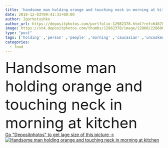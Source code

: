 ```yaml
---
title: 'handsome man holding orange and touching neck in morning at kitchen'
date: 2018-12-03T09:41:31+00:00
author: IgorVetushko
author_url: https://depositphotos.com/portfolio-12982378.html?ref=64678756
image: https://st4.depositphotos.com/thumbs/12982378/image/22860/228600998/api_thumb_450.jpg?forcejpeg=true
type: "post"
tags: ['holding' ,'person' ,'people' ,'morning' ,'caucasian' ,'uncooked' ,'kitchen' ,'fruit' ,'tasty' ,'delicious' ,'appetizing' ,'meal' ,'breakfast' ,'male' ,'man' ,'ripe' ,'nutrition' ,'vegetarian' ,'home' ,'neck' ,'indoors' ,'touching' ,'vitamins' ,'apartment' ,'handsome' ,'oranges' ,'vegan' ,'weekday' ,'unprocessed' ,'Healthy Eating' ,'young adult' ,'raw food' ,'raw food diet' ,'organic food' ]
categories: 
  - food
---
```

<div aling="center">
            <font size="60"> Handsome man holding orange and touching neck in morning at kitchen</font>   
</div>
<div>
    <a href='https://st4.depositphotos.com/thumbs/12982378/image/22860/228600998/api_thumb_450.jpg?forcejpeg=true?ref=64678756' target=_blank > Go "Depositphotos" to get lage size of this picture ->
        <img href='https://st4.depositphotos.com/thumbs/12982378/image/22860/228600998/api_thumb_450.jpg?forcejpeg=true?ref=64678756' src='https://st4.depositphotos.com/12982378/22860/i/950/depositphotos_228600998-stock-photo-handsome-man-holding-orange-touching.jpg?forcejpeg=true' alt='Handsome man holding orange and touching neck in morning at kitchen' >
    </a>
</div>
